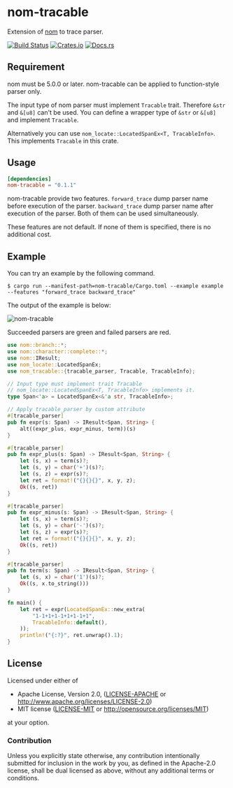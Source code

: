 # nom-tracable
Extension of [nom](https://github.com/Geal/nom) to trace parser.

[![Build Status](https://dev.azure.com/dalance/nom-tracable/_apis/build/status/dalance.nom-tracable?branchName=master)](https://dev.azure.com/dalance/nom-tracable/_build/latest?definitionId=1&branchName=master)
[![Crates.io](https://img.shields.io/crates/v/nom-tracable.svg)](https://crates.io/crates/nom-tracable)
[![Docs.rs](https://docs.rs/nom-tracable/badge.svg)](https://docs.rs/nom-tracable)

## Requirement

nom must be 5.0.0 or later.
nom-tracable can be applied to function-style parser only.

The input type of nom parser must implement `Tracable` trait.
Therefore `&str` and `&[u8]` can't be used.
You can define a wrapper type of `&str` or `&[u8]` and implement `Tracable`.

Alternatively you can use `nom_locate::LocatedSpanEx<T, TracableInfo>`.
This implements `Tracable` in this crate.

## Usage

```Cargo.toml
[dependencies]
nom-tracable = "0.1.1"
```

nom-tracable provide two features.
`forward_trace` dump parser name before execution of the parser.
`backward_trace` dump parser name after execution of the parser.
Both of them can be used simultaneously.

These features are not default.
If none of them is specified, there is no additional cost.

## Example

You can try an example by the following command.

```
$ cargo run --manifest-path=nom-tracable/Cargo.toml --example example --features "forward_trace backward_trace"
```

The output of the example is below:

![nom-tracable](https://user-images.githubusercontent.com/4331004/61949595-5252ae80-afe6-11e9-93dc-d5c5fa3a2d0e.png)

Succeeded parsers are green and failed parsers are red.

```rust
use nom::branch::*;
use nom::character::complete::*;
use nom::IResult;
use nom_locate::LocatedSpanEx;
use nom_tracable::{tracable_parser, Tracable, TracableInfo};

// Input type must implement trait Tracable
// nom_locate::LocatedSpanEx<T, TracableInfo> implements it.
type Span<'a> = LocatedSpanEx<&'a str, TracableInfo>;

// Apply tracable_parser by custom attribute
#[tracable_parser]
pub fn expr(s: Span) -> IResult<Span, String> {
    alt((expr_plus, expr_minus, term))(s)
}

#[tracable_parser]
pub fn expr_plus(s: Span) -> IResult<Span, String> {
    let (s, x) = term(s)?;
    let (s, y) = char('+')(s)?;
    let (s, z) = expr(s)?;
    let ret = format!("{}{}{}", x, y, z);
    Ok((s, ret))
}

#[tracable_parser]
pub fn expr_minus(s: Span) -> IResult<Span, String> {
    let (s, x) = term(s)?;
    let (s, y) = char('-')(s)?;
    let (s, z) = expr(s)?;
    let ret = format!("{}{}{}", x, y, z);
    Ok((s, ret))
}

#[tracable_parser]
pub fn term(s: Span) -> IResult<Span, String> {
    let (s, x) = char('1')(s)?;
    Ok((s, x.to_string()))
}

fn main() {
    let ret = expr(LocatedSpanEx::new_extra(
        "1-1+1+1-1+1+1-1+1",
        TracableInfo::default(),
    ));
    println!("{:?}", ret.unwrap().1);
}
```

## License

Licensed under either of

 * Apache License, Version 2.0, ([LICENSE-APACHE](LICENSE-APACHE) or http://www.apache.org/licenses/LICENSE-2.0)
 * MIT license ([LICENSE-MIT](LICENSE-MIT) or http://opensource.org/licenses/MIT)

at your option.

### Contribution

Unless you explicitly state otherwise, any contribution intentionally
submitted for inclusion in the work by you, as defined in the Apache-2.0
license, shall be dual licensed as above, without any additional terms or
conditions.
